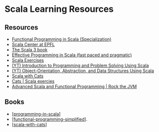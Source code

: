 # Scala Learning Resources

Resources
---

- [Functional Programming in Scala (Specialization)][1]
- [Scala Center at EPFL][2]
- [The Scala 3 book][3]
- [Effective Programming in Scala (fast paced and pragmatic)][4]
- [Scala Exercises][5]
- [(YT) Introduction to Programming and Problem Solving Using Scala][6]
- [(YT) Object-Orientation, Abstraction, and Data Structures Using Scala][7]
- [Scala with Cats][8]
- [Cats | Scala exercies][9]
- [Advanced Scala and Functional Programming | Rock the JVM][10]

<!-- Links -->
[1]: https://www.coursera.org/specializations/scala
[2]: https://scala.epfl.ch/
[3]: https://docs.scala-lang.org/scala3/book/scala-features.html
[4]: https://www.coursera.org/learn/effective-scala/lecture/smUQD/introduction
[5]: https://www.scala-exercises.org/
[6]: https://www.youtube.com/playlist?list=PLLMXbkbDbVt9MIJ9DV4ps-_trOzWtphYO
[7]: https://www.youtube.com/playlist?list=PLLMXbkbDbVt8JLumqKj-3BlHmEXPIfR42
[8]: https://underscore.io/books/scala-with-cats/
[9]: https://www.scala-exercises.org/cats/semigroup
[10]: https://www.udemy.com/course/advanced-scala/learn/lecture/11054218#overview

<!-- Links end -->

Books
---

- [[programming-in-scala]]
- [[functional-programming-simplified]]. 
- [[scala-with-cats]]



[//begin]: # "Autogenerated link references for markdown compatibility"
[programming-in-scala]: ../../cs/cs-books/programming-in-scala/programming-in-scala.md "Programming in Scala"
[functional-programming-simplified]: ../../cs/cs-books/functional-programming-simplified/functional-programming-simplified.md "Functional Programming Simplified"
[scala-with-cats]: ../../cs/cs-books/scala-with-cats/scala-with-cats.md "Scala with Cats"
[//end]: # "Autogenerated link references"